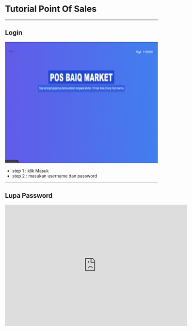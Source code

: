 # Tutorial Point Of Sales

---

## Login 
<img src="tutor/login.gif" width="600" height="400" />

- step 1 : klik Masuk
- step 2 : masukan username dan password

---

## Lupa Password
<iframe width="600" height="400" src="https://www.youtube.com/embed/dQw4w9WgXcQ0" frameborder="0" allowfullscreen></iframe>

